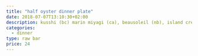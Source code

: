 ```yaml
---
title: "half oyster dinner plate"
date: 2018-07-07T13:10:30+02:00
description: kusshi (bc) marin miyagi (ca), beausoleil (nb), island creek (ma), pacific gold (ca)
categories:
  - dinner
type: raw bar
price: 24
---
```


